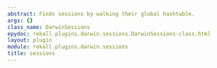 ```yaml
---
abstract: Finds sessions by walking their global hashtable.
args: {}
class_name: DarwinSessions
epydoc: rekall.plugins.darwin.sessions.DarwinSessions-class.html
layout: plugin
module: rekall.plugins.darwin.sessions
title: sessions
---
```

